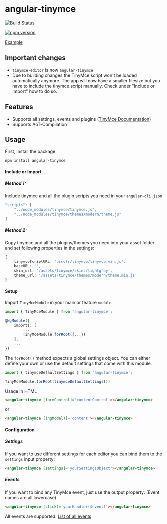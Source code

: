 # angular-tinymce

[![Build Status](https://travis-ci.org/siegerx3/angular-tinymce.svg?branch=master)](https://travis-ci.org/siegerx3/angular-tinymce)

[![npm version](https://badge.fury.io/js/angular-tinymce.svg)](https://badge.fury.io/js/angular-tinymce)

[Example](https://siegerx3.github.io/angular-tinymce/)

## Important changes

- `tinymce-editor` is now `angular-tinymce`
- Due to building changes the TinyMce script won't be loaded automatically anymore. The app will now have a smaller filesize but you have to include the tinymce script manually. Check under "Include or Import" how to do so.

## Features

- Supports all settings, events and plugins ([TinyMce Documentation](https://www.tinymce.com/docs/configure/integration-and-setup/))
- Supports AoT-Compilation

## Usage

First, install the package
```
npm install angular-tinymce
```
#### Include or Import

##### Method 1:

Include tinymce and all the plugin scripts you need in your `angular-cli.json`

```javascript
"scripts": [
    "../node_modules/tinymce/tinymce.js",
    "../node_modules/tinymce/themes/modern/theme.js"
]
```

##### Method 2:

Copy tinymce and all the plugins/themes you need into your asset folder and set following properties in the settings:

```typescript
{
    tinymceScriptURL: 'assets/tinymce/tinymce.min.js',
    baseURL: '',
    skin_url: '/assets/tinymce/skins/lightgray',
    theme_url: '/assets/tinymce/themes/modern/theme.min.js'
}
```

#### Setup
Import `TinyMceModule` in your main or feature `module`:

```typescript
import { TinyMceModule } from 'angular-tinymce';

@NgModule({
	imports: [
		...
		TinyMceModule.forRoot({...})
	],
	...
})
```

The `forRoot()` method expects a global settings object. You can either define your own or use the default settings that come with this module.
```typescript
import { tinymceDefaultSettings } from 'angular-tinymce';

TinyMceModule.forRoot(tinymceDefaultSettings())
```

Usage in HTML
```html
<angular-tinymce [formControl]='contentControl'></angular-tinymce>
```
or
```html
<angular-tinymce [(ngModel)]='content'></angular-tinymce>
```

#### Configuration

##### Settings
If you want to use different settings for each editor you can bind them to the `settings` input property:

```html
<angular-tinymce [settings]='yourSettingsObject'></angular-tinymce>
```

##### Events
If you want to bind any TinyMce event, just use the output property:
(Event names are all lowercase)
```html
<angular-tinymce (click)='yourHandler($event)'></angular-tinymce>
```
All events are supported.
[List of all events](https://www.tinymce.com/docs/advanced/events/)
